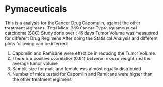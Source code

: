 # Pymaceuticals

This is a analysis for the Cancer Drug Capomulin, against the other treatment regimens.
Total Mice: 249
Cancer Type: squamous cell carcinoma (SCC)
Study done over : 45 days
Tumor Volume was measusred for different Drug Regimens
After doing the Statisical Analysis and different plots following can be inferred:

1. Capomilin and Ramicane were effectice in reducing the Tumor Volume.
2. There is a positive coorelation(0.84) between mouse weight and the average tumor volume
3. Sample size for male and female was almost equally distributed
4. Number of mice tested for Capomilin and Ramicane were higher than the other treatment regimens
